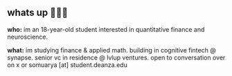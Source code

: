 ## whats up 🙋🏽‍♂️

**who:** im an 18-year-old student interested in quantitative finance and neuroscience.

**what:** im studying finance & applied math. building in cognitive fintech @ synapse. senior vc in residence @ lvlup ventures. open to conversation over on x or somuarya [at] student.deanza.edu
